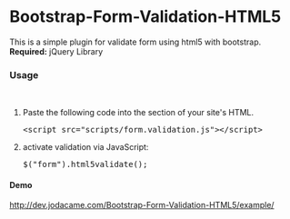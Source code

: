 # Bootstrap-Form-Validation-HTML5
This is a simple plugin for validate form using html5 with bootstrap.<br>
<strong>Required:</strong> jQuery Library
  <h3>Usage</h3>
  
  <br>
            <ol>
              <li>
                Paste the following code into the <head> section of your site's HTML.
                <pre>&lt;script src="scripts/form.validation.js"&gt;&lt;/script&gt;</pre>
              </li>
              <li>
                activate validation via JavaScript:
                <pre>$(&quot;form&quot;).html5validate();</pre>
              </li>
            </ol>
  <h4>Demo</h4>
  <a href="http://dev.jodacame.com/Bootstrap-Form-Validation-HTML5/example/">http://dev.jodacame.com/Bootstrap-Form-Validation-HTML5/example/</a>
